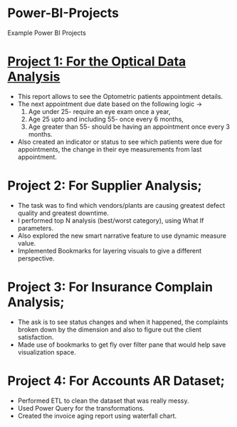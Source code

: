 # Power-BI-Projects
Example Power BI Projects

# [Project 1: For the Optical Data Analysis](https://github.com/nancy-gl/Reports)
* This report allows to see the Optometric patients appointment details.
* The next appointment due date based on the following logic -> 
  1. Age under 25- require an eye exam once a year,
  2. Age 25 upto and including 55- once every 6 months,
  3. Age greater than 55- should be having an appointment once every 3 months.
* Also created an indicator or status to see which patients were due for appointments, the change in their eye measurements from last appointment.

# Project 2: For Supplier Analysis;
* The task was to find which vendors/plants are causing greatest defect quality and greatest downtime.
* I performed top N analysis (best/worst category), using What If parameters.
* Also explored the new smart narrative feature to use dynamic measure value.
* Implemented Bookmarks for layering visuals to give a different perspective.

# Project 3: For Insurance Complain Analysis;
* The ask is to see status changes and when it happened, the complaints broken down by the dimension and also to figure out the client satisfaction.
* Made use of bookmarks to get fly over filter pane that would help save visualization space.

# Project 4: For Accounts AR Dataset; 
* Performed ETL to clean the dataset that was really messy.
* Used Power Query for the transformations. 
* Created the invoice aging report using waterfall chart.
